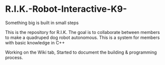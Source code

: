 # R.I.K.-Robot-Interactive-K9-
Something big is built in small steps

This is the repository for R.I.K.
The goal is to collaborate between members to make a quadruped dog robot autonomous. 
This is a system for members with basic knowledge in C++ 

Working on the Wiki tab, Started to document the building & programming process.
